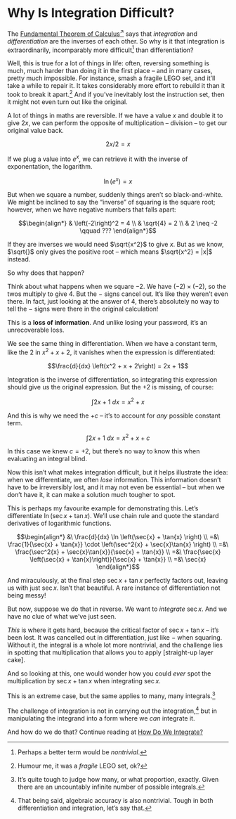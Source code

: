 # Why Is Integration Difficult?
<!-- #SQUARK live! opin! dev!
| dest = guides/integrals/why-hard
| capt = You can learn to differentiate in a day, but you can’t learn to integrate in a lifetime.
| index = guides / integrals
-->

The [Fundamental Theorem of Calculus<sup>↗</sup>](https://wikipedia.org/wiki/Fundamental_theorem_of_calculus) says that *integration* and *differentiation* are the inverses of each other. So why is it that integration is extraordinarily, incomparably more difficult[^difficult-nontrivial] than differentiation?

[^difficult-nontrivial]: Perhaps a better term would be *nontrivial*.

Well, this is true for a lot of things in life: often, reversing something is much, much harder than doing it in the first place – and in many cases, pretty much impossible. For instance, smash a fragile LEGO set, and it’ll take a while to repair it. It takes considerably more effort to rebuild it than it took to break it apart.[^break] And if you’ve inevitably lost the instruction set, then it might not even turn out like the original.

[^break]: Humour me, it was a *fragile* LEGO set, ok?

A lot of things in maths are reversible. If we have a value $x$ and double it to give $2x$, we can perform the opposite of multiplication – division – to get our original value back.

```math
2x / 2 = x
```

If we plug a value into $e^x$, we can retrieve it with the inverse of exponentation, the logarithm.

```math
\ln(e^x) = x
```

But when we square a number, suddenly things aren’t so black-and-white. We might be inclined to say the “inverse” of squaring is the square root; however, when we have negative numbers that falls apart:

```math
\begin{align*}
& \left(-2\right)^2 = 4
\\ & \sqrt{4} = 2
\\ & 2 \neq -2 \qquad ???
\end{align*}
```

If they are inverses we would need $\sqrt{x^2}$ to give $x$. But as we know, $\sqrt{}$ only gives the positive root – which means $\sqrt{x^2} = |x|$ instead.

So why does that happen?

Think about what happens when we square $-2$. We have $(-2) \times (-2)$, so the twos multiply to give $4$. But the $-$ signs cancel out. It’s like they weren’t even there. In fact, just looking at the answer of $4$, there’s absolutely no way to tell the $-$ signs were there in the original calculation!

This is a **loss of information**. And unlike losing your password, it’s an unrecoverable loss.

We see the same thing in differentiation. When we have a constant term, like the $2$ in $x^2 + x + 2$, it vanishes when the expression is differentiated:

```math
\frac{d}{dx} \left(x^2 + x + 2\right) = 2x + 1
```

Integration is the inverse of differentiation, so integrating this expression should give us the original expression. But the $+2$ is missing, of course:

```math
\int 2x + 1 \ dx = x^2 + x
```

And this is why we need the $+c$ – it’s to account for *any* possible constant term.

```math
\int 2x + 1 \ dx = x^2 + x + c
```

In this case we knew $c = +2$, but there’s no way to know this when evaluating an integral blind.

Now this isn’t what makes integration difficult, but it helps illustrate the idea: when we differentiate, we often *lose* information. This information doesn’t have to be irreversibly lost, and it may not even be essential – but when we don’t have it, it can make a solution much tougher to spot.

This is perhaps my favourite example for demonstrating this. Let’s differentiate $\ln \left(\sec{x} + \tan{x} \right)$. We’ll use chain rule and quote the standard derivatives of logarithmic functions.

```math
\begin{align*}
  &\ \frac{d}{dx} \ln \left(\sec{x} + \tan{x} \right)
  \\ =&\ \frac{1}{\sec{x} + \tan{x}} \cdot \left(\sec^2{x} + \sec{x}\tan{x} \right)
  \\ =&\ \frac{\sec^2{x} + \sec{x}\tan{x}}{\sec{x} + \tan{x}}
  \\ =&\ \frac{\sec{x} \left(\sec{x} + \tan{x}\right)}{\sec{x} + \tan{x}}
  \\ =&\ \sec{x}
\end{align*}
```

And miraculously, at the final step $\sec{x} + \tan{x}$ perfectly factors out, leaving us with just $\sec{x}$. Isn’t that beautiful. A rare instance of differentiation not being messy!

But now, suppose we do that in reverse. We want to *integrate* $\sec{x}$. And we have no clue of what we’ve just seen.

*This* is where it gets hard, because the critical factor of $\sec{x} + \tan{x}$ – it’s been lost. It was cancelled out in differentiation, just like $-$ when squaring. Without it, the integral is a whole lot more nontrivial, and the challenge lies in spotting that multiplication that allows you to apply [straight-up layer cake].

And so looking at this, one would wonder how you could *ever* spot the multiplication by $\sec{x} + \tan{x}$ when integrating $\sec{x}$.

This is an extreme case, but the same applies to many, many integrals.[^many]

[^many]: It’s quite tough to judge how many, or what proportion, exactly. Given there are an uncountably infinite number of possible integrals.

The challenge of integration is not in carrying out the integration,[^accuracy] but in manipulating the integrand into a form where we *can* integrate it.

[^accuracy]: That being said, algebraic accuracy is also nontrivial. Tough in both differentiation and integration, let’s say that.

And how do we do that? Continue reading at [How Do We Integrate?](how.md)
